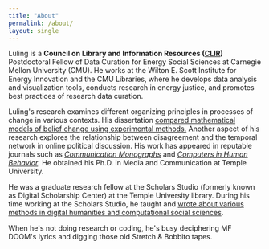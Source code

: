 ```yaml
---
title: "About"
permalink: /about/
layout: single
---
```

Luling is a **Council on Library and Information Resources ([CLIR](https://postdoc.clir.org/))** Postdoctoral Fellow of Data Curation for Energy Social Sciences at Carnegie Mellon University (CMU). He works at the Wilton E. Scott Institute for Energy Innovation and the CMU Libraries, where he develops data analysis and visualization tools, conducts research in energy justice, and promotes best practices of research data curation.

Luling's research examines different organizing principles in processes of change in various contexts. His dissertation [compared mathematical models of belief change using experimental methods.](https://doi.org/10.1080/03637751.2021.1973051) Another aspect of his research explores the relationship between disagreement and the temporal network in online political discussion. His work has appeared in reputable journals such as [*Communication Monographs*](https://doi.org/10.1080/03637751.2021.1973051) and [*Computers in Human Behavior*](https://authors.elsevier.com/c/1f3Aw2f~UWIsSN). He obtained his Ph.D. in Media and Communication at Temple University.

He was a graduate research fellow at the Scholars Studio (formerly known as Digital Scholarship Center) at the Temple University library. During his time working at the Scholars Studio, he taught and [wrote about various methods in digital humanities and computational social sciences](https://sites.temple.edu/tudsc/author/tuf15333/).

When he's not doing research or coding, he's busy deciphering MF DOOM's lyrics and digging those old Stretch & Bobbito tapes.